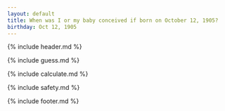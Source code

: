 ```yaml
---
layout: default
title: When was I or my baby conceived if born on October 12, 1905?
birthday: Oct 12, 1905
---
```


{% include header.md %}

{% include guess.md %}

{% include calculate.md %}

{% include safety.md %}

{% include footer.md %}



